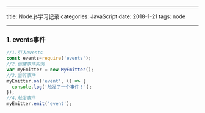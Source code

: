 ------
title: Node.js学习记录
categories: JavaScript
date: 2018-1-21
tags: node

------

### 1. events事件

```JavaScript
//1.引入events
const events=require('events');
//2.创建事件实例
var myEmitter = new MyEmitter();
//3.监听事件
myEmitter.on('event', () => {
  console.log('触发了一个事件！');
});
//4.触发事件
myEmitter.emit('event');
```

